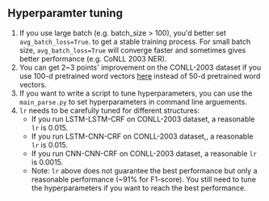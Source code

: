 ## Hyperparamter tuning

1. If you use large batch (e.g. batch_size > 100), you'd better set `avg_batch_loss=True`.  to get a stable training process. For small batch size, `avg_batch_loss=True` will converge faster and sometimes gives better performance (e.g. CoNLL 2003 NER).
2. You can get 2~3 points' improvement on the CONLL-2003 dataset if you use 100-d pretrained word vectors [here](https://nlp.stanford.edu/projects/glove/) instead of 50-d pretrained word vectors.
3. If you want to write a script to tune hyperparameters, you can use the `main_parse.py` to set hyperparameters in command line arguements.
4. `lr` needs to be carefully tuned for different structures:
    * If you run LSTM-LSTM-CRF on CONLL-2003 dataset, a reasonable `lr` is 0.015.
    * If you run LSTM-CNN-CRF on CONLL-2003 dataset,, a reasonable `lr` is 0.015.
    * If you run CNN-CNN-CRF on CONLL-2003 dataset, a reasonable `lr` is 0.0015.
    * Note: `lr` above does not guarantee the best performance but only a reasonable performance (~91% for F1-score). You still need to tune the hyperparameters if you want to reach the best performance.